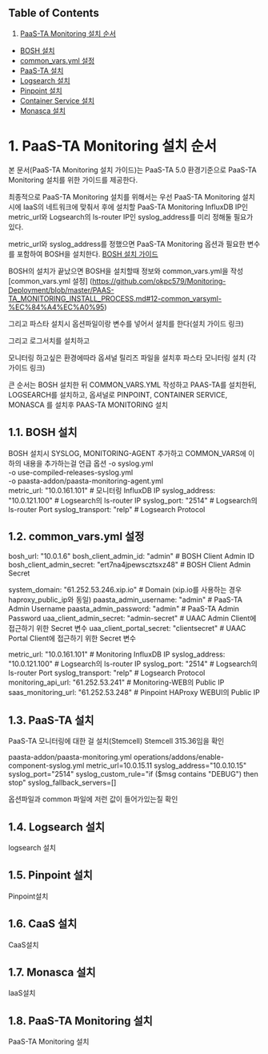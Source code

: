 ## Table of Contents

1. [PaaS-TA Monitoring 설치 순서](#1)
  * [BOSH 설치](#2)
  * [common_vars.yml 설정](#3)
  * [PaaS-TA 설치](#4)
  * [Logsearch 설치](#5)
  * [Pinpoint 설치](#6)
  * [Container Service 설치](#7)
  * [Monasca 설치](#8)

# <div id='1'/>1. PaaS-TA Monitoring 설치 순서

본 문서(PaaS-TA Monitoring 설치 가이드)는 PaaS-TA 5.0 환경기준으로 PaaS-TA Monitoring 설치를 위한 가이드를 제공한다.

최종적으로 PaaS-TA Monitoring 설치를 위해서는 우선 PaaS-TA Monitoring 설치시에 IaaS의 네트워크에 맞춰서 후에 설치할 PaaS-TA Monitoring InfluxDB IP인 metric_url와 Logsearch의 ls-router IP인 syslog_address를 미리 정해둘 필요가 있다.

metric_url와 syslog_address를 정했으면 PaaS-TA Monitoring 옵션과 필요한 변수를 포함하여 BOSH을 설치한다.
[BOSH 설치 가이드](https://github.com/okpc579/PaaS-TA-Deployment/blob/master/bosh-deployment/README.md)

BOSH의 설치가 끝났으면 BOSH을 설치할때 정보와  common_vars.yml을 작성[common_vars.yml 설정] (https://github.com/okpc579/Monitoring-Deployment/blob/master/PAAS-TA_MONITORING_INSTALL_PROCESS.md#12-common_varsyml-%EC%84%A4%EC%A0%95)

그리고 파스타 설치시 옵션파일이랑 변수를 넣어서 설치를 한다(설치 가이드 링크)

그리고 로그서치를 설치하고 

모니터링 하고싶은 환경에따라 옵셔널 릴리즈 파일을 설치후 파스타 모니터링 설치
(각 가이드 링크)


큰 순서는 BOSH 설치한 뒤 COMMON_VARS.YML 작성하고 PAAS-TA를 설치한뒤, LOGSEARCH를 설치하고,
옵셔널로 PINPOINT, CONTAINER SERVICE, MONASCA 를 설치후 PAAS-TA MONITORING 설치


## <div id='2'/>1.1. BOSH 설치

BOSH 설치시 SYSLOG, MONITORING-AGENT 추가하고 COMMON_VARS에 이하의 내용을 추가하는걸 언급
옵션
	-o syslog.yml \
	-o use-compiled-releases-syslog.yml \
	-o paasta-addon/paasta-monitoring-agent.yml \
metric_url: "10.0.161.101"			# 모니터링 InfluxDB IP
syslog_address: "10.0.121.100"            	# Logsearch의 ls-router IP
syslog_port: "2514"                          	# Logsearch의 ls-router Port
syslog_transport: "relp"                        # Logsearch Protocol

## <div id='3'/>1.2. common_vars.yml 설정

bosh_url: "10.0.1.6"
bosh_client_admin_id: "admin"			# BOSH Client Admin ID
bosh_client_admin_secret: "ert7na4jpewscztsxz48"	# BOSH Client Admin Secret

system_domain: "61.252.53.246.xip.io"		# Domain (xip.io를 사용하는 경우 haproxy_public_ip와 동일)
paasta_admin_username: "admin"			# PaaS-TA Admin Username
paasta_admin_password: "admin"			# PaaS-TA Admin Password
uaa_client_admin_secret: "admin-secret"		# UAAC Admin Client에 접근하기 위한 Secret 변수
uaa_client_portal_secret: "clientsecret"	# UAAC Portal Client에 접근하기 위한 Secret 변수

metric_url: "10.0.161.101"			# Monitoring InfluxDB IP
syslog_address: "10.0.121.100"            	# Logsearch의 ls-router IP
syslog_port: "2514"                          	# Logsearch의 ls-router Port
syslog_transport: "relp"                        # Logsearch Protocol
monitoring_api_url: "61.252.53.241"        	# Monitoring-WEB의 Public IP
saas_monitoring_url: "61.252.53.248"	   	# Pinpoint HAProxy WEBUI의 Public IP


## <div id='4'/>1.3. PaaS-TA 설치


PaaS-TA 모니터링에 대한 걸 설치(Stemcell) Stemcell 315.36임을 확인 

paasta-addon/paasta-monitoring.yml
operations/addons/enable-component-syslog.yml
metric_url=10.0.15.11
syslog_address="10.0.10.15"
syslog_port="2514"
syslog_custom_rule="if ($msg contains "DEBUG") then stop"
syslog_fallback_servers=[]

옵션파일과 common 파일에 저런 값이 들어가있는질 확인
   

## <div id='4'/>1.4. Logsearch 설치

logsearch 설치

## <div id='5'/>1.5. Pinpoint 설치

Pinpoint설치

## <div id='6'/>1.6. CaaS 설치
CaaS설치

## <div id='7'/>1.7. Monasca 설치
IaaS설치


## <div id='8'/>1.8. PaaS-TA Monitoring 설치
PaaS-TA Monitoring 설치
